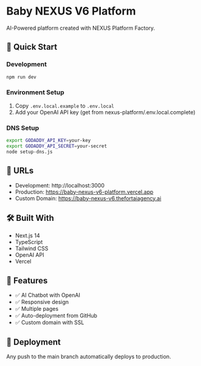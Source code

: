 # Baby NEXUS V6 Platform

AI-Powered platform created with NEXUS Platform Factory.

## 🚀 Quick Start

### Development
```bash
npm run dev
```

### Environment Setup
1. Copy `.env.local.example` to `.env.local`
2. Add your OpenAI API key (get from nexus-platform/.env.local.complete)

### DNS Setup
```bash
export GODADDY_API_KEY=your-key
export GODADDY_API_SECRET=your-secret
node setup-dns.js
```

## 🔗 URLs
- Development: http://localhost:3000
- Production: https://baby-nexus-v6-platform.vercel.app
- Custom Domain: https://baby-nexus-v6.thefortaiagency.ai

## 🛠️ Built With
- Next.js 14
- TypeScript
- Tailwind CSS
- OpenAI API
- Vercel

## 📝 Features
- ✅ AI Chatbot with OpenAI
- ✅ Responsive design
- ✅ Multiple pages
- ✅ Auto-deployment from GitHub
- ✅ Custom domain with SSL

## 🚀 Deployment
Any push to the main branch automatically deploys to production.